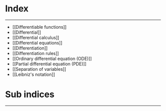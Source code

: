# Index
---
- [[Differentiable functions]]
- [[Differential]]
- [[Differential calculus]]
- [[Differential equations]]
- [[Differentiation]]
- [[Differentiation rules]]
- [[Ordinary differential equation (ODE)]]
- [[Partial differential equation (PDE)]]
- [[Separation of variables]]
- [[Leibniz's notation]]

# Sub indices
---